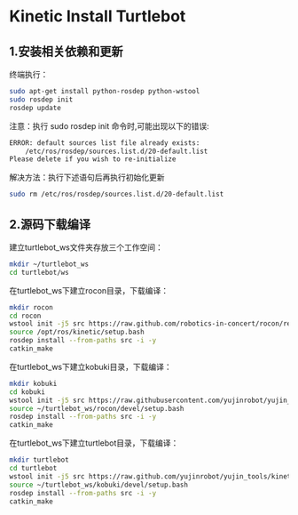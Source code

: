 # Kinetic Install Turtlebot
## 1.安装相关依赖和更新
终端执行：
```bash
sudo apt-get install python-rosdep python-wstool  
sudo rosdep init
rosdep update
```
注意：执行 sudo rosdep init 命令时,可能出现以下的错误:
```bash
ERROR: default sources list file already exists:
    /etc/ros/rosdep/sources.list.d/20-default.list
Please delete if you wish to re-initialize
```
解决方法：执行下述语句后再执行初始化更新
```bash
sudo rm /etc/ros/rosdep/sources.list.d/20-default.list
```
## 2.源码下载编译
建立turtlebot_ws文件夹存放三个工作空间：
```bash
mkdir ~/turtlebot_ws
cd turtlebot/ws
```
在turtlebot_ws下建立rocon目录，下载编译：
```bash
mkdir rocon
cd rocon
wstool init -j5 src https://raw.github.com/robotics-in-concert/rocon/release/kinetic/rocon.rosinstall
source /opt/ros/kinetic/setup.bash 
rosdep install --from-paths src -i -y 
catkin_make
```
在turtlebot_ws下建立kobuki目录，下载编译：
```bash
mkdir kobuki
cd kobuki
wstool init -j5 src https://raw.githubusercontent.com/yujinrobot/yujin_tools/kinetic-devel/rosinstalls/kinetic/kobuki.rosinstall
source ~/turtlebot_ws/rocon/devel/setup.bash
rosdep install --from-paths src -i -y
catkin_make
```
在turtlebot_ws下建立turtlebot目录，下载编译：
```bash
mkdir turtlebot
cd turtlebot
wstool init -j5 src https://raw.github.com/yujinrobot/yujin_tools/kinetic-devel/rosinstalls/kinetic/turtlebot.rosinstall
source ~/turtlebot_ws/kobuki/devel/setup.bash
rosdep install --from-paths src -i -y
catkin_make
```
